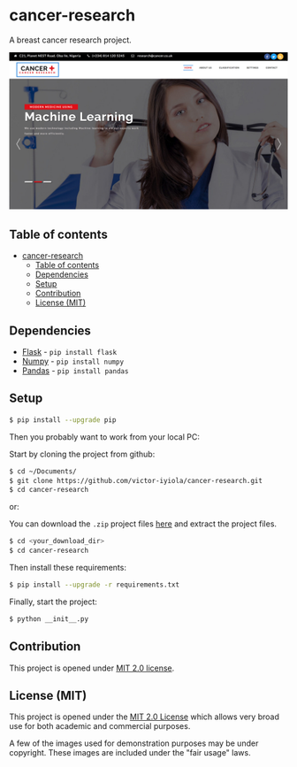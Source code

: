 # cancer-research

A breast cancer research project.

![Screen shot](static/images/screen-shot.jpg)

## Table of contents

- [cancer-research](#cancer-research)
  - [Table of contents](#table-of-contents)
  - [Dependencies](#dependencies)
  - [Setup](#setup)
  - [Contribution](#contribution)
  - [License (MIT)](#license-mit)

## Dependencies

- [Flask](http://flask.pocoo.org/) - ```pip install flask```
- [Numpy](http://www.numpy.org/) - ```pip install numpy```
- [Pandas](https://pandas.pydata.org/) - ```pip install pandas```

## Setup

```sh
$ pip install --upgrade pip
```

Then you probably want to work from your local PC:

Start by cloning the project from github:

```sh
$ cd ~/Documents/
$ git clone https://github.com/victor-iyiola/cancer-research.git
$ cd cancer-research
```

or:

You can download the `.zip` project files [here](https://github.com/victor-iyiola/cancer-research) and extract the
project files.

```sh
$ cd <your_download_dir>
$ cd cancer-research
```

Then install these requirements:
```sh
$ pip install --upgrade -r requirements.txt
```

Finally, start the project:
```sh
$ python __init__.py
```

## Contribution

This project is opened under [MIT 2.0 license](https://github.com/victor-iyiola/cancer-research/blob/master/LICENSE).

## License (MIT)

This project is opened under the [MIT 2.0 License](https://github.com/victor-iyiola/cancer-research/blob/master/LICENSE) which allows very broad use for both academic and commercial purposes.

A few of the images used for demonstration purposes may be under copyright. These images are included under the "fair usage" laws.
